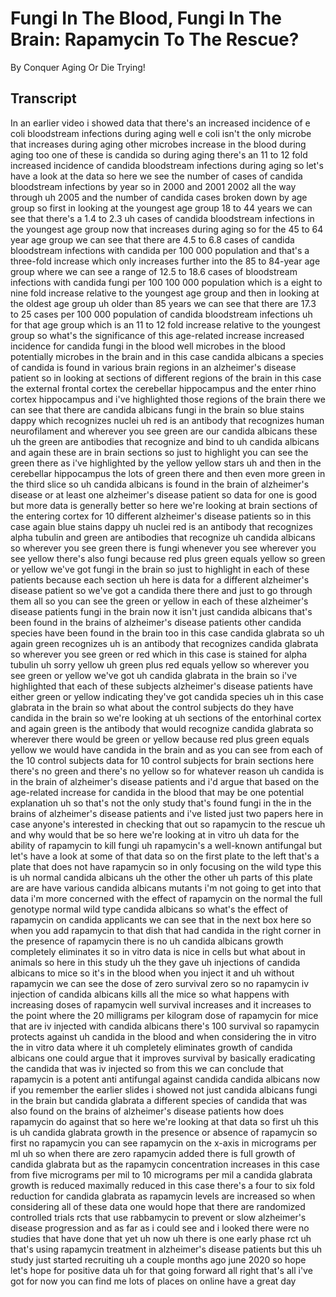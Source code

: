 # Fungi In The Blood, Fungi In The Brain: Rapamycin To The Rescue?

By Conquer Aging Or Die Trying! 


## Transcript

In an earlier video i showed data that there's an increased incidence of e coli bloodstream infections during aging well e coli isn't the only microbe that increases during aging other microbes increase in the blood during aging too one of these is candida so during aging there's an 11 to 12 fold increased incidence of candida bloodstream infections during aging so let's have a look at the data so here we see the number of cases of candida bloodstream infections by year so in 2000 and 2001 2002 all the way through uh 2005 and the number of candida cases broken down by age group so first in looking at the youngest age group 18 to 44 years we can see that there's a 1.4 to 2.3 uh cases of candida bloodstream infections in the youngest age group now that increases during aging so for the 45 to 64 year age group we can see that there are 4.5 to 6.8 cases of candida bloodstream infections with candida per 100 000 population and that's a three-fold increase which only increases further into the 85 to 84-year age group where we can see a range of 12.5 to 18.6 cases of bloodstream infections with candida fungi per 100 100 000 population which is a eight to nine fold increase relative to the youngest age group and then in looking at the oldest age group uh older than 85 years we can see that there are 17.3 to 25 cases per 100 000 population of candida bloodstream infections uh for that age group which is an 11 to 12 fold increase relative to the youngest group so what's the significance of this age-related increase increased incidence for candida fungi in the blood well microbes in the blood potentially microbes in the brain and in this case candida albicans a species of candida is found in various brain regions in an alzheimer's disease patient so in looking at sections of different regions of the brain in this case the external frontal cortex the cerebellar hippocampus and the enter rhino cortex hippocampus and i've highlighted those regions of the brain there we can see that there are candida albicans fungi in the brain so blue stains dappy which recognizes nuclei uh red is an antibody that recognizes human neurofilament and wherever you see green are our candida albicans these uh the green are antibodies that recognize and bind to uh candida albicans and again these are in brain sections so just to highlight you can see the green there as i've highlighted by the yellow yellow stars uh and then in the cerebellar hippocampus the lots of green there and then even more green in the third slice so uh candida albicans is found in the brain of alzheimer's disease or at least one alzheimer's disease patient so data for one is good but more data is generally better so here we're looking at brain sections of the entering cortex for 10 different alzheimer's disease patients so in this case again blue stains dappy uh nuclei red is an antibody that recognizes alpha tubulin and green are antibodies that recognize uh candida albicans so wherever you see green there is fungi whenever you see wherever you see yellow there's also fungi because red plus green equals yellow so green or yellow we've got fungi in the brain so just to highlight in each of these patients because each section uh here is data for a different alzheimer's disease patient so we've got a candida there there and just to go through them all so you can see the green or yellow in each of these alzheimer's disease patients fungi in the brain now it isn't just candida albicans that's been found in the brains of alzheimer's disease patients other candida species have been found in the brain too in this case candida glabrata so uh again green recognizes uh is an antibody that recognizes candida glabrata so wherever you see green or red which in this case is stained for alpha tubulin uh sorry yellow uh green plus red equals yellow so wherever you see green or yellow we've got uh candida glabrata in the brain so i've highlighted that each of these subjects alzheimer's disease patients have either green or yellow indicating they've got candida species uh in this case glabrata in the brain so what about the control subjects do they have candida in the brain so we're looking at uh sections of the entorhinal cortex and again green is the antibody that would recognize candida glabrata so wherever there would be green or yellow because red plus green equals yellow we would have candida in the brain and as you can see from each of the 10 control subjects data for 10 control subjects for brain sections here there's no green and there's no yellow so for whatever reason uh candida is in the brain of alzheimer's disease patients and i'd argue that based on the age-related increase for candida in the blood that may be one potential explanation uh so that's not the only study that's found fungi in the in the brains of alzheimer's disease patients and i've listed just two papers here in case anyone's interested in checking that out so rapamycin to the rescue uh and why would that be so here we're looking at in vitro uh data for the ability of rapamycin to kill fungi uh rapamycin's a well-known antifungal but let's have a look at some of that data so on the first plate to the left that's a plate that does not have rapamycin so in only focusing on the wild type this is uh normal candida albicans uh the other the other uh parts of this plate are are have various candida albicans mutants i'm not going to get into that data i'm more concerned with the effect of rapamycin on the normal the full genotype normal wild type candida albicans so what's the effect of rapamycin on candida applicants we can see that in the next box here so when you add rapamycin to that dish that had candida in the right corner in the presence of rapamycin there is no uh candida albicans growth completely eliminates it so in vitro data is nice in cells but what about in animals so here in this study uh the they gave uh injections of candida albicans to mice so it's in the blood when you inject it and uh without rapamycin we can see the dose of zero survival zero so no rapamycin iv injection of candida albicans kills all the mice so what happens with increasing doses of rapamycin well survival increases and it increases to the point where the 20 milligrams per kilogram dose of rapamycin for mice that are iv injected with candida albicans there's 100 survival so rapamycin protects against uh candida in the blood and when considering the in vitro the in vitro data where it uh completely eliminates growth of candida albicans one could argue that it improves survival by basically eradicating the candida that was iv injected so from this we can conclude that rapamycin is a potent anti antifungal against candida candida albicans now if you remember the earlier slides i showed not just candida albicans fungi in the brain but candida glabrata a different species of candida that was also found on the brains of alzheimer's disease patients how does rapamycin do against that so here we're looking at that data so first uh this is uh candida glabrata growth in the presence or absence of rapamycin so first no rapamycin you can see rapamycin on the x-axis in micrograms per ml uh so when there are zero rapamycin added there is full growth of candida glabrata but as the rapamycin concentration increases in this case from five micrograms per mil to 10 micrograms per mil a candida glabrata growth is reduced maximally reduced in this case there's a four to six fold reduction for candida glabrata as rapamycin levels are increased so when considering all of these data one would hope that there are randomized controlled trials rcts that use rabbamycin to prevent or slow alzheimer's disease progression and as far as i could see and i looked there were no studies that have done that yet uh now uh there is one early phase rct uh that's using rapamycin treatment in alzheimer's disease patients but this uh study just started recruiting uh a couple months ago june 2020 so hope let's hope for positive data uh for that going forward all right that's all i've got for now you can find me lots of places on online have a great day
